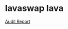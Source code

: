 # lavaswap lava

[Audit Report](https://github.com/Lava-Swap/audit-reports/blob/main/lavaswap%20lava%202021%2006%2028/Smart%20contract%20security%20audit%20report—Lava.pdf)
